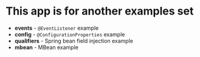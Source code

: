 # This app is for another examples set
- **events** - `@EventListener` example
- **config** - `@ConfigurationProperties` example
- **qualifiers** - Spring bean field injection example
- **mbean** - MBean example